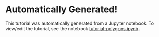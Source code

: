 # Automatically Generated!

This tutorial was automatically generated from a Jupyter notebook.
To view/edit the tutorial, see the notebook [tutorial-polygons.ipynb](../notebooks/tutorial-polygons.ipynb).


